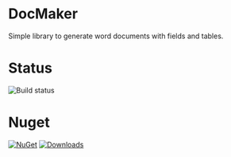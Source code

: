 # DocMaker
Simple library to generate word documents with fields and tables.

# Status
![Build status](https://github.com/kotofsky/DocMaker/actions/workflows/main.yml/badge.svg)

# Nuget
[![NuGet](https://img.shields.io/nuget/v/DocMaker.svg)](https://www.nuget.org/packages/DocMaker/)
[![Downloads](https://img.shields.io/nuget/dt/DocMaker.svg)](https://www.nuget.org/packages/DocMaker/)

